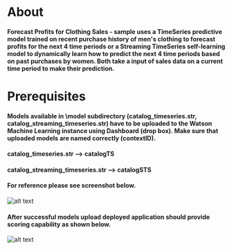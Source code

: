 # About
#### Forecast Profits for Clothing Sales - sample uses a TimeSeries predictive model trained on recent purchase history of men's clothing to forecast profits for the next 4 time periods or a Streaming TimeSeries self-learning model to dynamically learn how to predict the next 4 time periods based on past purchases by women. Both take a input of sales data on a current time period to make their prediction.

# Prerequisites
#### Models available in \model subdirectory (catalog_timeseries.str, catalog_streaming_timeseries.str) have to be uploaded to the Watson Machine Learning instance using Dashboard (drop box). Make sure that uploaded models are named correctly (contextID). 
#### catalog_timeseries.str --> catalogTS
#### catalog_streaming_timeseries.str --> catalogSTS

#### For reference please see screenshot below.

![alt text](https://cloud.githubusercontent.com/assets/23261116/20431592/26f8e448-ad9b-11e6-9a2a-191fb913630b.jpg "Dashboard")


#### After successful models upload deployed application should provide scoring capability as shown below.

![alt text](https://cloud.githubusercontent.com/assets/23261116/20431696/befa68f2-ad9b-11e6-884c-185abe6feb09.jpg  "Application")
